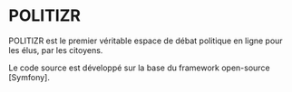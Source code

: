 POLITIZR
========

POLITIZR est le premier véritable espace de débat politique en ligne pour les élus, par les citoyens.

Le code source est développé sur la base du framework open-source [Symfony].

[1]:  http://symfony.com
